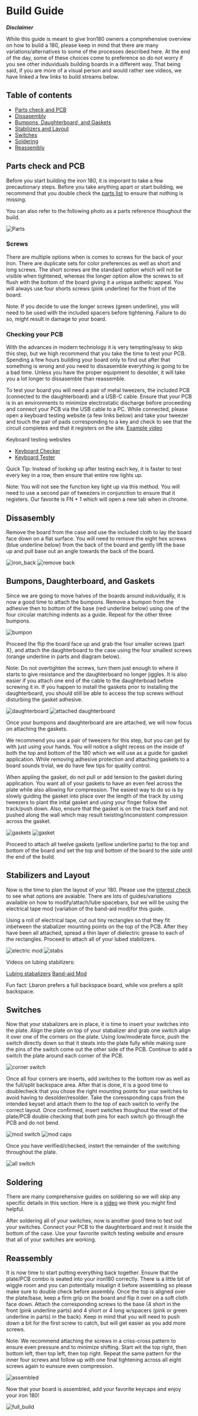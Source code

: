 # Build Guide

***Disclaimer***

While this guide is meant to give Iron180 owners a comprehensive overview on how to build a 180, please keep in mind that there are many variations/alternatives to some of the processes described here. At the end of the day, some of these choices come to preference so do not worry if you see other induviduals building boards in a different way. That being said, if you are more of a visual person and would rather see videos, we have linked a few links to build streams below.


## Table of contents

* [Parts check and PCB](#parts-check-and-pcb)
* [Dissasembly](#dissasembly)
* [Bumpons, Daughterboard, and Gaskets](#bumpons-daughterboard-and-gaskets)
* [Stabilizers and Layout](#stabilizers-and-layout)
* [Switches](#switches)
* [Soldering](#soldering)
* [Reassembly](#reassembly)

## Parts check and PCB

Before you start building the iron 180, it is imporant to take a few precautionary steps. Before you take anything apart or start building, we recommend that you double check the [parts list](Iron180PartsList.md) to ensure that nothing is missing.

You can also refer to the following photo as a parts reference thoughout the build.

![Parts](Photos/Iron180Photos/parts_mod.jpg)

### Screws

There are multiple options when is comes to screws for the back of your Iron. There are duplicate sets for color preferences as well as short and long screws. The short screws are the standard option which will not be visible when tightened, whereas the longer option allow the screws to sit flush with the bottom of the board giving it a unique asthetic appeal. You will always use four shorts screws (pink underline) for the front of the board.

Note: If you decide to use the longer screws (green underline), you will need to be used with the included spacers before tightening. Failure to do so, might result in damage to your board.

### Checking your PCB

With the advances in modern technology it is very tempting/easy to skip this step, but we high recommend that you take the time to test your PCB. Spending a few hours building your board only to find out after that something is wrong and you need to dissasemble everything is going to be a bad time. Unless you have the proper equipment to desolder, it will take you a lot longer to dissasemble than reassemble.

To test your board you will need a pair of metal tweezers, the included PCB (connected to the daughterboard) and a USB-C cable. Ensure that your PCB is in an environments to minimize electrostatic discharge before proceeding and connect your PCB via the USB cable to a PC. While connected, please open a keyboard testing website (a few links below) and take your tweezer and touch the pair of pads corresponding to a key and check to see that the circuit completes and that it registers on the site. [Example video](https://www.youtube.com/watch?v=0Jp1X0hrAeM)

Keyboard testing websites

* [Keyboard Checker](https://keyboardchecker.com/)
* [Keyboard Tester](https://www.keyboardtester.com/)

Quick Tip: Instead of looking up after testing each key, it is faster to test every key in a row, then ensure that entire row lights up.

Note: You will not see the function key light up via this method. You will need to use a second pair of tweezers in conjunction to ensure that it registers. Our favorite is FN + 1 which will open a new tab when in chrome.

## Dissasembly

Remove the board from the case and use the included cloth to lay the board face down on a flat surface. You will need to remove the eight hex screws (blue underline below) from the back of the board and gently lift the base up and pull base out an angle towards the back of the board.

![iron_back](Photos/Iron180Photos/iron_back_mod.jpg)
![remove back](Photos/Iron180Photos/remove_back_mod.jpg)

## Bumpons, Daughterboard, and Gaskets

Since we are going to move halves of the boards around induvidually, it is now a good time to attach the bumpons. Remove a bumpon from the adhesive then to bottom of the base (red underline below) using one of the four circular matching indents as a guide. Repeat for the other three bumpons.

![bumpon](Photos/Iron180Photos/bumpon_mod.jpg)

Proceed the flip the board face up and grab the four smaller screws (part X), and attach the daughterboard to the case using the four smallest screws (orange underline in parts and diagram below).

Note: Do not overtighten the screws, turn them just enough to where it starts to give resistance and the daughterboard no longer jiggles. It is also easier if you attach one end of the cable to the daughterboad before screwing it in. If you happen to install the gaskets prior to installing the daughterboard, you should still be able to access the top screws without disturbing the gasket adhesive.

![daughterboard](Photos/Iron180Photos/daughterboard_mod.jpg)
![attached daughterboard](Photos/Iron180Photos/attached_daughterboard.jpg)

Once your bumpons and daughterboard are are attached, we will now focus on attaching the gaskets.

We recommend you use a pair of tweezers for this step, but you can get by with just using your hands. You will notice a slight recess on the inside of both the top and bottom of the 180 which we will use as a guide for gasket application. While removing adhesive protection and attaching gaskets to a board sounds trvial, we do have few tips for quality control.

When appling the gasket, do not pull or add tension to the gasket during application. You want all of your gaskets to have an even feel across the plate while also allowing for compression. The easiest way to do so is by slowly guiding the gasket into place over the length of the track by using tweezers to plant the inital gasket and using your finger follow the track/push down. Also, ensure that the gasket is on the track itself and not pushed along the wall which may result twisting/inconsistent compression across the gasket.

![gaskets](Photos/Iron180Photos/gaskets.jpg)
![gasket](Photos/Iron180Photos/apply_gasket.jpg)

Proceed to attach all twelve gaskets (yellow underline parts) to the top and bottom of the board and set the top and bottom of the board to the side until the end of the build.

## Stabilizers and Layout

Now is the time to plan the layout of your 180. Please use the [interest check](https://geekhack.org/index.php?topic=105245.0) to see what options are avaiable. There are lots of guides/variations available on how to modify/attach/lube spacebars, but we will be using the electrical tape mod (variation of the band-aid mod)for this guide.

Using a roll of electrical tape, cut out tiny rectangles so that they fit inbetween the stabalizer mounting points on the top of the PCB. After they have been all attached, spread a thin layer of dielectric grease to each of the rectangles. Proceed to attach all of your lubed stabilizers.

![electric mod](Photos/Iron180Photos/electric_tape.jpg)
![stabs](Photos/Iron180Photos/stabilizers.jpg)

Videos on lubing stabilizers:

[Lubing stabalizers](https://www.youtube.com/watch?v=usNx1_d0HbQ)
[Band-aid Mod](https://www.youtube.com/watch?v=cD5Zj-ZgMLA)

Fun fact: Lbaron prefers a full backspace board, while vox prefers a split backspace.

## Switches

Now that your stabalizers are in place, it is time to insert your switches into the plate. Align the plate on top of your stabalizer and grab one switch align it over one of the corners on the plate. Using low/moderate force, push the switch directly down so that it steats into the plate fully while making sure the pins of the switch come out the other side of the PCB. Continue to add a switch the plate around each corner of the PCB.

![corner switch](Photos/Iron180Photos/corner_switch.jpg)

Once all four corners are inserts, add switches to the bottom row as well as the full/split backspace area. After that is done, it is a good time to doublecheck that you chose the right mounting points for your switches to avoid having to desolder/resolder. Take the coressponding caps from the intended keyset and attach them to the top of each switch to verify the correct layout. Once confirmed, insert swtiches thoughout the reset of the plate/PCB double checking that both pins for each switch go through the PCB and do not bend.

![mod switch](Photos/Iron180Photos/mod_switch.jpg)
![mod caps](Photos/Iron180Photos/mod_caps.jpg)

Once you have verified/checked, instert the remainder of the switching throughout the plate.

![all switch](Photos/Iron180Photos/all_switch.jpg)

## Soldering

There are many comprehensive guides on soldering so we will skip any specific details in this section. Here is a [video](https://www.youtube.com/watch?v=cRJV1jo5vao) we think you might find helpful.

After soldering all of your switches, now is another good time to test out your switches. Connect your PCB to the daughterboard and rest it inside the bottom of the case. Use your favrorite switch testing website and ensure that all of your switches are working.

## Reassembly

It is now time to start putting everything back together. Ensure that the plate/PCB combo is seated into your iron180 correctly. There is a little bit of wiggle room and you can potentially misalign it before assembling so please make sure to double check before assembly. Once the top is aligned over the plate/base, keep a firm grip on the board and flip it over on a soft cloth face down. Attach the corresponding screws to the base (4 short in the front (pink underline parts) and 4 short or 4 long w/spacers (pink or green underline in parts) in the back). Keep in mind that you will need to push down a bit for the first screw to catch, but will get easier as you add more screws.

Note: We recommend attaching the screws in a criss-cross pattern to ensure even pressure and to minimize shifting. Start wit the top right, then bottom left, then top left, then top right. Repeat the same pattern for the inner four screws and follow up with one final tightening across all eight screws again to eunsure even compression.

![assembled](Photos/Iron180Photos/assembled.jpg)

Now that your board is assembled, add your favorite keycaps and enjoy your iron 180!

![full_build](Photos/Iron180Photos/full_build.jpg)

